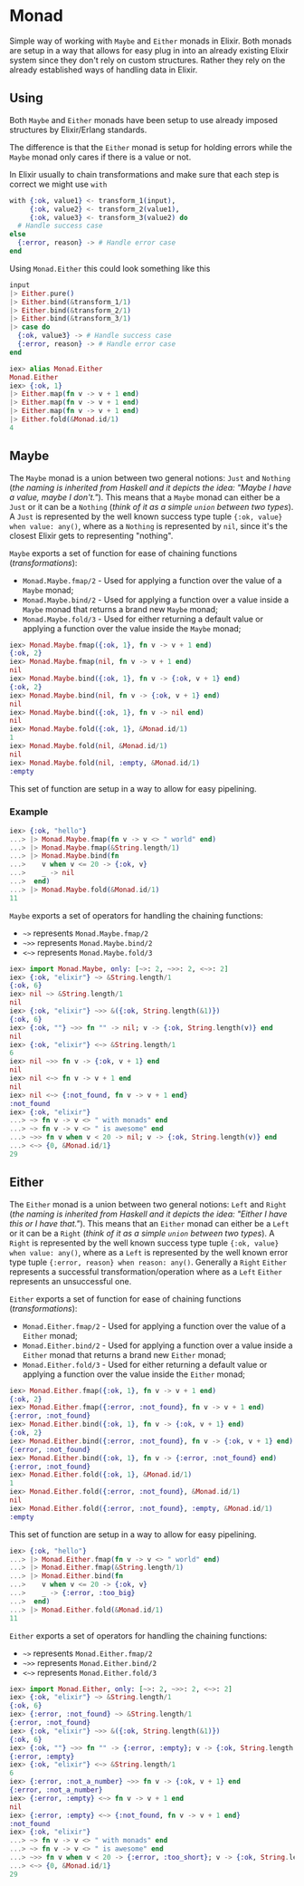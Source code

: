 # Monad

Simple way of working with `Maybe` and `Either` monads in Elixir. Both monads are setup in a way that allows for easy plug in into an already existing Elixir system since they don't rely on custom structures. Rather they rely on the already established ways of handling data in Elixir.

## Using
Both `Maybe` and `Either` monads have been setup to use already imposed structures by Elixir/Erlang standards.

The difference is that the `Either` monad is setup for holding errors while the `Maybe` monad only cares if there is a value or not.

In Elixir usually to chain transformations and make sure that each step is correct we might use `with`

```elixir
with {:ok, value1} <- transform_1(input),
     {:ok, value2} <- transform_2(value1),
     {:ok, value3} <- transform_3(value2) do
  # Handle success case
else 
  {:error, reason} -> # Handle error case
end
```

Using `Monad.Either` this could look something like this
```elixir
input
|> Either.pure()
|> Either.bind(&transform_1/1)
|> Either.bind(&transform_2/1)
|> Either.bind(&transform_3/1)
|> case do
  {:ok, value3} -> # Handle success case
  {:error, reason} -> # Handle error case
end
```

```elixir
iex> alias Monad.Either
Monad.Either
iex> {:ok, 1}
|> Either.map(fn v -> v + 1 end)
|> Either.map(fn v -> v + 1 end)
|> Either.map(fn v -> v + 1 end)
|> Either.fold(&Monad.id/1)
4
```

## Maybe
The `Maybe` monad is a union between two general notions: `Just` and `Nothing` (_the naming is inherited from Haskell and it depicts the idea: "Maybe I have a value, maybe I don't."_).
This means that a `Maybe` monad can either be a `Just` or it can be a `Nothing` (_think of it as a simple `union` between two types_).
A `Just` is represented by the well known success type tuple `{:ok, value} when value: any()`,
where as a `Nothing` is represented by `nil`, since it's the closest Elixir gets to representing "nothing".

`Maybe` exports a set of function for ease of chaining functions (_transformations_):
  - `Monad.Maybe.fmap/2` - Used for applying a function over the value of a `Maybe` monad;
  - `Monad.Maybe.bind/2` - Used for applying a function over a value inside a `Maybe` monad that returns a brand new `Maybe` monad;
  - `Monad.Maybe.fold/3` - Used for either returning a default value or applying a function over the value inside the `Maybe` monad;


```elixir
iex> Monad.Maybe.fmap({:ok, 1}, fn v -> v + 1 end)
{:ok, 2}
iex> Monad.Maybe.fmap(nil, fn v -> v + 1 end)
nil
iex> Monad.Maybe.bind({:ok, 1}, fn v -> {:ok, v + 1} end)
{:ok, 2}
iex> Monad.Maybe.bind(nil, fn v -> {:ok, v + 1} end)
nil
iex> Monad.Maybe.bind({:ok, 1}, fn v -> nil end)
nil
iex> Monad.Maybe.fold({:ok, 1}, &Monad.id/1)
1
iex> Monad.Maybe.fold(nil, &Monad.id/1)
nil
iex> Monad.Maybe.fold(nil, :empty, &Monad.id/1)
:empty
```

This set of function are setup in a way to allow for easy pipelining.

### Example
```elixir
iex> {:ok, "hello"}
...> |> Monad.Maybe.fmap(fn v -> v <> " world" end)
...> |> Monad.Maybe.fmap(&String.length/1)
...> |> Monad.Maybe.bind(fn
...>    v when v <= 20 -> {:ok, v}
...>    _ -> nil
...>  end)
...> |> Monad.Maybe.fold(&Monad.id/1)
11
```
`Maybe` exports a set of operators for handling the chaining functions:
  - `~>` represents `Monad.Maybe.fmap/2`
  - `~>>` represents `Monad.Maybe.bind/2`
  - `<~>` represents `Monad.Maybe.fold/3`

```elixir
iex> import Monad.Maybe, only: [~>: 2, ~>>: 2, <~>: 2]
iex> {:ok, "elixir"} ~> &String.length/1
{:ok, 6}
iex> nil ~> &String.length/1
nil
iex> {:ok, "elixir"} ~>> &({:ok, String.length(&1)})
{:ok, 6}
iex> {:ok, ""} ~>> fn "" -> nil; v -> {:ok, String.length(v)} end
nil
iex> {:ok, "elixir"} <~> &String.length/1
6
iex> nil ~>> fn v -> {:ok, v + 1} end
nil
iex> nil <~> fn v -> v + 1 end
nil
iex> nil <~> {:not_found, fn v -> v + 1 end}
:not_found
iex> {:ok, "elixir"}
...> ~> fn v -> v <> " with monads" end
...> ~> fn v -> v <> " is awesome" end
...> ~>> fn v when v < 20 -> nil; v -> {:ok, String.length(v)} end
...> <~> {0, &Monad.id/1}
29
```

## Either
The `Either` monad is a union between two general notions: `Left` and `Right` (_the naming is inherited from Haskell and it depicts the idea: "Either I have this or I have that."_).
This means that an `Either` monad can either be a `Left` or it can be a `Right` (_think of it as a simple `union` between two types_).
A `Right` is represented by the well known success type tuple `{:ok, value} when value: any()`,
where as a `Left` is represented by the well known error type tuple `{:error, reason} when reason: any()`.
Generally a `Right` `Either` represents a successful transformation/operation where as a `Left` `Either` represents an unsuccessful one.

`Either` exports a set of function for ease of chaining functions (_transformations_):
  - `Monad.Either.fmap/2` - Used for applying a function over the value of a `Either` monad;
  - `Monad.Either.bind/2` - Used for applying a function over a value inside a `Either` monad that returns a brand new `Either` monad;
  - `Monad.Either.fold/3` - Used for either returning a default value or applying a function over the value inside the `Either` monad;

```elixir
iex> Monad.Either.fmap({:ok, 1}, fn v -> v + 1 end)
{:ok, 2}
iex> Monad.Either.fmap({:error, :not_found}, fn v -> v + 1 end)
{:error, :not_found}
iex> Monad.Either.bind({:ok, 1}, fn v -> {:ok, v + 1} end)
{:ok, 2}
iex> Monad.Either.bind({:error, :not_found}, fn v -> {:ok, v + 1} end)
{:error, :not_found}
iex> Monad.Either.bind({:ok, 1}, fn v -> {:error, :not_found} end)
{:error, :not_found}
iex> Monad.Either.fold({:ok, 1}, &Monad.id/1)
1
iex> Monad.Either.fold({:error, :not_found}, &Monad.id/1)
nil
iex> Monad.Either.fold({:error, :not_found}, :empty, &Monad.id/1)
:empty
```

This set of function are setup in a way to allow for easy pipelining.

```elixir
iex> {:ok, "hello"}
...> |> Monad.Either.fmap(fn v -> v <> " world" end)
...> |> Monad.Either.fmap(&String.length/1)
...> |> Monad.Either.bind(fn
...>    v when v <= 20 -> {:ok, v}
...>    _ -> {:error, :too_big}
...>  end)
...> |> Monad.Either.fold(&Monad.id/1)
11
```

`Either` exports a set of operators for handling the chaining functions:
  - `~>` represents `Monad.Either.fmap/2`
  - `~>>` represents `Monad.Either.bind/2`
  - `<~>` represents `Monad.Either.fold/3`

```elixir
iex> import Monad.Either, only: [~>: 2, ~>>: 2, <~>: 2]
iex> {:ok, "elixir"} ~> &String.length/1
{:ok, 6}
iex> {:error, :not_found} ~> &String.length/1
{:error, :not_found}
iex> {:ok, "elixir"} ~>> &({:ok, String.length(&1)})
{:ok, 6}
iex> {:ok, ""} ~>> fn "" -> {:error, :empty}; v -> {:ok, String.length(v)} end
{:error, :empty}
iex> {:ok, "elixir"} <~> &String.length/1
6
iex> {:error, :not_a_number} ~>> fn v -> {:ok, v + 1} end
{:error, :not_a_number}
iex> {:error, :empty} <~> fn v -> v + 1 end
nil
iex> {:error, :empty} <~> {:not_found, fn v -> v + 1 end}
:not_found
iex> {:ok, "elixir"}
...> ~> fn v -> v <> " with monads" end
...> ~> fn v -> v <> " is awesome" end
...> ~>> fn v when v < 20 -> {:error, :too_short}; v -> {:ok, String.length(v)} end
...> <~> {0, &Monad.id/1}
29
```